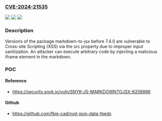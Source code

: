 ### [CVE-2024-21535](https://cve.mitre.org/cgi-bin/cvename.cgi?name=CVE-2024-21535)
![](https://img.shields.io/static/v1?label=Product&message=markdown-to-jsx&color=blue)
![](https://img.shields.io/static/v1?label=Version&message=0%3C%207.4.0%20&color=brighgreen)
![](https://img.shields.io/static/v1?label=Vulnerability&message=Cross-site%20Scripting%20(XSS)&color=brighgreen)

### Description

Versions of the package markdown-to-jsx before 7.4.0 are vulnerable to Cross-site Scripting (XSS) via the src property due to improper input sanitization. An attacker can execute arbitrary code by injecting a malicious iframe element in the markdown.

### POC

#### Reference
- https://security.snyk.io/vuln/SNYK-JS-MARKDOWNTOJSX-6258886

#### Github
- https://github.com/fkie-cad/nvd-json-data-feeds

